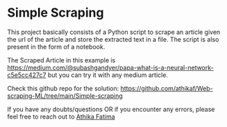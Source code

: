 # Simple Scraping

This project basically consists of a Python script to scrape an article given the url of the article and store the extracted text in a file. The script is also present in the form of a notebook.

The Scraped Article in this example is https://medium.com/@subashgandyer/papa-what-is-a-neural-network-c5e5cc427c7 but you can try it with any medium article.

Check this github repo for the solution: https://github.com/athikaf/Web-scraping-ML/tree/main/Simple-scraping

If you have any doubts/questions OR if you encounter any errors, please feel free to reach out to <a href="https://www.linkedin.com/in/athika-fatima-1a59121aa/">Athika Fatima</a>
